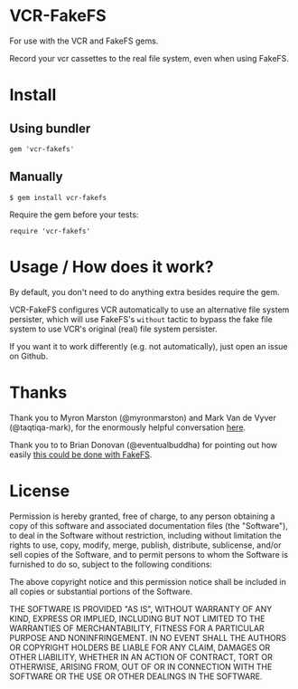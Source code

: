 # VCR-FakeFS

For use with the VCR and FakeFS gems.

Record your vcr cassettes to the real file system, even when using FakeFS.

# Install

## Using bundler

```
gem 'vcr-fakefs'
```

## Manually

```
$ gem install vcr-fakefs
```

Require the gem before your tests:

```
require 'vcr-fakefs'
```

# Usage / How does it work?

By default, you don't need to do anything extra besides require the gem.

VCR-FakeFS configures VCR automatically to use an alternative file system persister, which will use FakeFS's `without` tactic to bypass the fake file system to use VCR's original (real) file system persister.

If you want it to work differently (e.g. not automatically), just open an issue on Github.

# Thanks

Thank you to Myron Marston (@myronmarston) and Mark Van de Vyver (@taqtiqa-mark), for the enormously helpful conversation [here](https://github.com/vcr/vcr/issues/234).

Thank you to to Brian Donovan (@eventualbuddha) for pointing out how easily [this could be done with FakeFS](https://github.com/defunkt/fakefs/issues/167).

# License

Permission is hereby granted, free of charge, to any person obtaining a copy of this software and associated documentation files (the "Software"), to deal in the Software without restriction, including without limitation the rights to use, copy, modify, merge, publish, distribute, sublicense, and/or sell copies of the Software, and to permit persons to whom the Software is furnished to do so, subject to the following conditions:

The above copyright notice and this permission notice shall be included in all copies or substantial portions of the Software.

THE SOFTWARE IS PROVIDED "AS IS", WITHOUT WARRANTY OF ANY KIND, EXPRESS OR IMPLIED, INCLUDING BUT NOT LIMITED TO THE WARRANTIES OF MERCHANTABILITY, FITNESS FOR A PARTICULAR PURPOSE AND NONINFRINGEMENT. IN NO EVENT SHALL THE AUTHORS OR COPYRIGHT HOLDERS BE LIABLE FOR ANY CLAIM, DAMAGES OR OTHER LIABILITY, WHETHER IN AN ACTION OF CONTRACT, TORT OR OTHERWISE, ARISING FROM, OUT OF OR IN CONNECTION WITH THE SOFTWARE OR THE USE OR OTHER DEALINGS IN THE SOFTWARE.